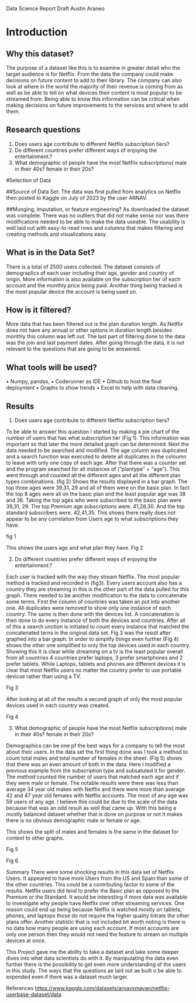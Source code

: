 Data Science Report Draft
Austin Araneo 

# Introduction

## Why this dataset? 
The purpose of a dataset like this is to examine in greater detail who the target audience is for Netflix. From the data the company could make decisions on future content to add to their library. The company can also look at where in the world the majority of their revenue is coming from as well as be able to tell on what devices their content is most popular to be streamed from. Being able to know this information can be critical when making decisions on future improvements to the services and where to add them. 

## Research questions
1.	Does users age contribute to different Netflix subscription tiers?
2.	Do different countries prefer different ways of enjoying the entertainment.?
3.	What demographic of people have the most Netflix subscriptions( male in their 40s? female in their 20s?


#Selection of Data 

##Source of Data Set: 
The data was first pulled from analytics on Netflix then posted to Kaggle on July of 2023 by the user ARNAV. 

##Munging, imputation, or feature engineering?
As downloaded the dataset was complete. There was no outliers that did not make sense nor was there modifications needed to be able to make the data useable. The usability is well laid out with easy-to-read rows and columns that makes filtering and creating methods and visualizations easy.

## What is in the Data Set? 
There is a total of 2500 users collected. The dataset consists of demograplics of each user including their age, gender and country of origin. More information is also available on the subscription tier of each account and the monthly price being paid. Another thing being tracked is the most popular device the account is being used on. 

## How is it filtered?
More data that has been filtered out is the plan duration length. As Netflix does not have any annual or other options in duration length besides monthly this column was left out. The last part of filtering done to the data was the join and last payment dates. After going through the data, it is not relevant to the questions that are going to be answered. 

## What tools will be used? 
•	Numpy, pandas,
•	Coderunner as IDE
•	Github to host the final deployment
•	Graphs to show trends 
•	Excel to help with data cleaning.

## Results 
1.	Does users age contribute to different Netflix subscription tiers?

To be able to answer this question I started by making a pie chart of the number of users that has what subscription tier (Fig 1). This information was important so that later the more detailed graph can be determined. Next the data needed to be searched and modified. The age column was duplicated and a search function was executed to delete all duplicates in the coloumn to leave with only one copy of each age.  After that there was a counter set and the program searched for all instances of (“plantype” + “age”). This went through and counted all the different ages and all the different plan types combinations. (fig 2) Shows the results displayed in a bar graph. The top three ages were 39,31, 29 and all of them were on the basic plan. In fact the top 8 ages were all on the basic plan and the least popular age was 38 and 36. Taking the top ages who were subscribed to the basic plan were 39,31, 29. The top Premium age subscriptions were. 41,28,30. And the top standard subscribers were. 42,41,35.  This shows there really does not appear to be any correlation from Users age to what subscriptions they have. 


  fig 1

This shows the users age and what plan they have.
  Fig 2



2.	Do different countries prefer different ways of enjoying the entertainment.?

Each user is tracked with the way they stream Netflix. The most popular method is tracked and recorded in (fig3).  Every users account also has a country they are streaming in this is the other part of the data pulled for this graph. There needed to be another modification to the data to concatenate some terms. First the column of countries was taken an put into another one. All duplicates were removed to show only one instance of each country. The same is then done with the devices list. A concatenation is then done to do every instance of both the devices and countries. After all of this a search unction is initiated to count every instance that matched the concatenated terns in the original data set. Fig 3 was the result after graphed into a bar graph. In order to simplify things even further (Fig 4) shows the other one simplified to only the top devices used in each country. Showing this It is clear while streaming on a tv is the least popular overall from all countries 4 countries prefer laptops, 3 prefer smartphones and 2 prefer tablets. While Laptops, tablets and phones are different devices it is clear that most Netflix users no matter the country prefer to use portable devicse rather than using a TV. 


 
Fig 3

After looking at all of the results a second graph of only the most popular devices used in each country was created. 
 
Fig 4 


3.	What demographic of people have the most Netflix subscriptions( male in their 40s? female in their 20s?

Demographics can be one pf the best ways for a company to tell the most about their users. In the data set the first thing done was I took a method to count total males and total number of females in the sheet. (Fig 5) shows that there was an even amount of both in the data. Here I modified a previous example from the subscription type and subsatuted it for gender. The method counted the number of users that matched each age and if they were male or female. The notable results were there was less than average 34 year old makes with Netflix and there were more than average 42 and 47 year old females with Netflix accounts. The most of any age was 59 users of any age. I believe this could be due to the scale of the data because that was an odd result as well that came up. With this being a mostly balanced dataset whether that is done on purpose or not it makes there is no obvious demographic male or female or age. 

This shows the split of males and females is the same in the dataset for context to other graphs.
 
Fig 5

 
Fig 6

Summary
There were some shocking results in this data set of Netflix Users. It appeared to have more Users from the US and Spain than some of the other countries. This could be a contributing factor to some of the results. Netflix users did tend to prefer the Basic plan as opposed to the Premium or the Standard. It would be interesting if more data was available to investigate why people have Netflix over other streaming services.  One reason could end up being because Netflix is watched mostly on tablets, phones, and laptops those do not require the higher quality bitrate the other plans offer. Another statistic that is not included bit worth noting is there is no data how many people are using each account. If most accounts are only one person then they would not need the feature to stream on multiple devices at once. 

This Project gave me the ability to take a dataset and take some deeper dives into what data scientists do with it. By manipulating the data even further there is the possibility to get even more understanding of the users in this study. The ways that the questions ae laid out ae built o be able to expended even if there was a dataset much larger.  


References 
https://www.kaggle.com/datasets/arnavsmayan/netflix-userbase-dataset/data  


